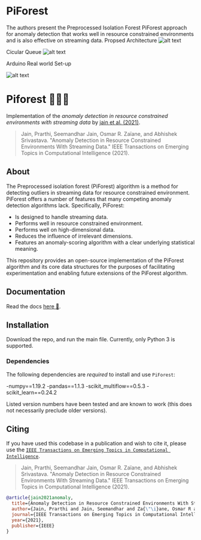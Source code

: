 # PiForest
The authors present the Preprocessed Isolation Forest PiForest approach for anomaly detection that works well in resource constrained environments and is also effective on streaming data.
Propsed Architecture
![alt text](https://raw.githubusercontent.com/jainsee24/PiForest/main/Approach/jain3%20(2)-1.jpg)

Cicular Queue
![alt text](https://raw.githubusercontent.com/jainsee24/PiForest/main/Approach/jain5%20(1)-1.jpg)

Arduino Real world Set-up

![alt text](https://raw.githubusercontent.com/jainsee24/PiForest/main/Approach/jain10-1.jpg)


# Piforest 🌲🌲🌲

Implementation of the *anomaly detection in resource constrained environments with streaming data* by [jain et al. (2021)](https://ieeexplore.ieee.org/abstract/document/9410461).

>Jain, Prarthi, Seemandhar Jain, Osmar R. Zaïane, and Abhishek Srivastava. "Anomaly Detection in Resource Constrained Environments With Streaming Data." IEEE Transactions on Emerging Topics in Computational Intelligence (2021).

## About

The Preprocessed isolation forest (PiForest) algorithm is a method for detecting outliers in streaming data for resource constrained environment. PiForest offers a number of features that many competing anomaly detection algorithms lack. Specifically, PiForest:

- Is designed to handle streaming data.
- Performs well in resource constrained environment.
- Performs well on high-dimensional data.
- Reduces the influence of irrelevant dimensions.
- Features an anomaly-scoring algorithm with a clear underlying statistical meaning.

This repository provides an open-source implementation of the PiForest algorithm and its core data structures for the purposes of facilitating experimentation and enabling future extensions of the PiForest algorithm.

## Documentation

Read the docs [here 📖](https://www.piforest.ml/).

## Installation

Download the repo, and run the main file.
Currently, only Python 3 is supported.

### Dependencies

The following dependencies are *required* to install and use `PiForest`:

-numpy==1.19.2
-pandas==1.1.3
-scikit_multiflow==0.5.3
-scikit_learn==0.24.2


Listed version numbers have been tested and are known to work (this does not necessarily preclude older versions).


## Citing

If you have used this codebase in a publication and wish to cite it, please use the [`IEEE Transactions on Emerging Topics in Computational Intelligence`](https://ieeexplore.ieee.org/abstract/document/9410461).

> Jain, Prarthi, Seemandhar Jain, Osmar R. Zaïane, and Abhishek Srivastava. "Anomaly Detection in Resource Constrained Environments With Streaming Data." IEEE Transactions on Emerging Topics in Computational Intelligence (2021).

```bibtex
@article{jain2021anomaly,
  title={Anomaly Detection in Resource Constrained Environments With Streaming Data},
  author={Jain, Prarthi and Jain, Seemandhar and Za{\"\i}ane, Osmar R and Srivastava, Abhishek},
  journal={IEEE Transactions on Emerging Topics in Computational Intelligence},
  year={2021},
  publisher={IEEE}
}
```
